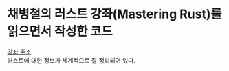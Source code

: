 # 채병철의 러스트 강좌(Mastering Rust)를 읽으면서 작성한 코드

  [강좌 주소](<https://wikidocs.net/blog/@laniakea/>)  
  러스트에 대한 정보가 체계적으로 잘 정리되어 있다.